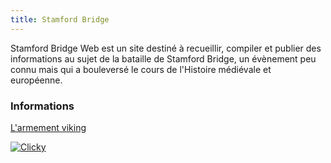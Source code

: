 ```yaml
---
title: Stamford Bridge
---
```

Stamford Bridge Web est un site destiné à recueillir, compiler et publier des informations au sujet de la bataille de Stamford Bridge, un évènement peu connu mais qui a bouleversé le cours de l'Histoire médiévale et européenne.

### Informations
[L'armement viking](./equipement)

<script async defer src="https://app-tianji.msgbyte.com/tracker.js" data-website-id="cm8lnk91r2s2et5pse4oyzhz9"></script>

<a title="Privacy-friendly Web Analytics" href="https://clicky.com/101481062"><img alt="Clicky" src="//static.getclicky.com/media/links/badge.gif" border="0" /></a>
<script async data-id="101481062" src="//static.getclicky.com/js"></script>



